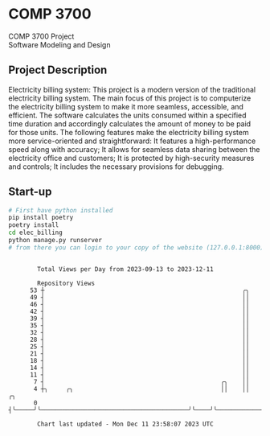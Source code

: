 # COMP 3700
COMP 3700 Project  
Software Modeling and Design
## Project Description
Electricity billing system: This project is a modern version of the traditional electricity billing system. The main focus of this project is to computerize the electricity billing system to make it more seamless, accessible, and efficient. The software calculates the units consumed within a specified time duration and accordingly calculates the amount of money to be paid for those units. The following features make the electricity billing system more service-oriented and straightforward: It features a high-performance speed along with accuracy; It allows for seamless data sharing between the electricity office and customers; It is protected by high-security measures and controls; It includes the necessary provisions for debugging.

## Start-up
```bash
# First have python installed
pip install poetry
poetry install
cd elec_billing
python manage.py runserver
# from there you can login to your copy of the website (127.0.0.1:8000), default creds are admin/admin
```

```

        Total Views per Day from 2023-09-13 to 2023-12-11

        Repository Views
      53 ┼                                                       ╭╮
      49 ┤                                                       ││
      46 ┤                                                       ││
      42 ┤                                                       ││
      39 ┤                                                       ││
      35 ┤                                                       ││
      32 ┤                                                       ││
      28 ┤                                                       ││
      25 ┤                                                       ││
      21 ┤                                                       ││
      18 ┤                                                       ││
      14 ┤                                                       ││
      11 ┤                                                       ││
       7 ┤                                                 ╭╮    ││
       4 ┼╮     ╭╮                                         ││    ││                            ╭╮
       0 ┤╰─────╯╰─────────────────────────────────────────╯╰────╯╰────────────────────────────╯╰──

        Chart last updated - Mon Dec 11 23:58:07 2023 UTC
        
```
